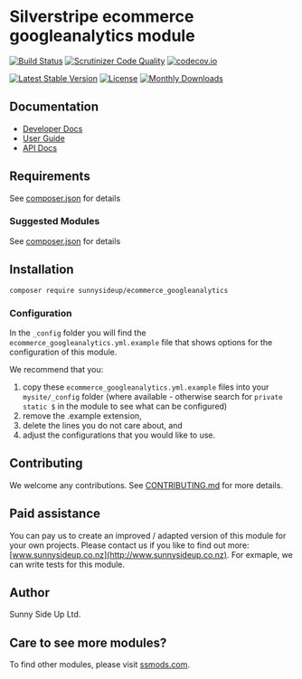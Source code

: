 # Silverstripe ecommerce googleanalytics module
[![Build Status](https://travis-ci.org/sunnysideup/silverstripe-ecommerce_googleanalytics.svg?branch=master)](https://travis-ci.org/sunnysideup/silverstripe-ecommerce_googleanalytics)
[![Scrutinizer Code Quality](https://scrutinizer-ci.com/g/sunnysideup/silverstripe-ecommerce_googleanalytics/badges/quality-score.png?b=master)](https://scrutinizer-ci.com/g/sunnysideup/silverstripe-ecommerce_googleanalytics/?branch=master)
[![codecov.io](https://codecov.io/github/sunnysideup/silverstripe-ecommerce_googleanalytics/coverage.svg?branch=master)](https://codecov.io/github/sunnysideup/silverstripe-ecommerce_googleanalytics?branch=master)

[![Latest Stable Version](https://poser.pugx.org/sunnysideup/ecommerce_googleanalytics/version)](https://packagist.org/packages/sunnysideup/ecommerce_googleanalytics)
[![License](https://poser.pugx.org/sunnysideup/ecommerce_googleanalytics/license)](https://packagist.org/packages/sunnysideup/ecommerce_googleanalytics)
[![Monthly Downloads](https://poser.pugx.org/sunnysideup/ecommerce_googleanalytics/d/monthly)](https://packagist.org/packages/sunnysideup/ecommerce_googleanalytics)


## Documentation



 * [Developer Docs](docs/en/INDEX.md)
 * [User Guide](docs/en/userguide.md)
 * [API Docs](http://docs.ssmods.com/sunnysideup/ecommerce_googleanalytics/classes.xhtml)


## Requirements



See [composer.json](composer.json) for details


### Suggested Modules



See [composer.json](composer.json) for details


## Installation


```
composer require sunnysideup/ecommerce_googleanalytics
```

### Configuration



In the `_config` folder you will find the `ecommerce_googleanalytics.yml.example`
file that shows options for the configuration of this module.

We recommend that you:

  1. copy these `ecommerce_googleanalytics.yml.example` files into your
`mysite/_config` folder (where available - otherwise search for `private static $` in the module to see what can be configured)
  2. remove the .example extension,
  3. delete the lines you do not care about, and
  4. adjust the configurations that you would like to use.


## Contributing



We welcome any contributions. See [CONTRIBUTING.md](CONTRIBUTING.md) for more details.

## Paid assistance



You can pay us to create an improved / adapted version of this module for your own projects.  Please contact us if you like to find out more: [www.sunnysideup.co.nz](http://www.sunnysideup.co.nz).  For exmaple, we can write tests for this module.  

## Author



Sunny Side Up Ltd.


## Care to see more modules?

To find other modules, please visit [ssmods.com](http://ssmods.com/).
